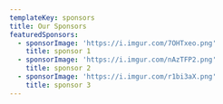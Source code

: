 ```yaml
---
templateKey: sponsors
title: Our Sponsors
featuredSponsors:
  - sponsorImage: 'https://i.imgur.com/7OHTxeo.png'
    title: sponsor 1
  - sponsorImage: 'https://i.imgur.com/nAzTFP2.png'
    title: sponsor 2
  - sponsorImage: 'https://i.imgur.com/r1bi3aX.png'
    title: sponsor 3
---
```



